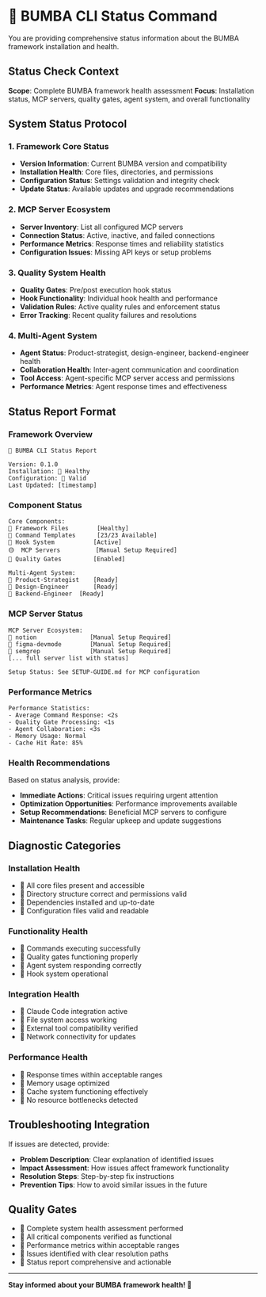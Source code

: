# 🏁 BUMBA CLI Status Command

You are providing comprehensive status information about the BUMBA framework installation and health.

## Status Check Context

**Scope**: Complete BUMBA framework health assessment
**Focus**: Installation status, MCP servers, quality gates, agent system, and overall functionality

## System Status Protocol

### 1. Framework Core Status

- **Version Information**: Current BUMBA version and compatibility
- **Installation Health**: Core files, directories, and permissions
- **Configuration Status**: Settings validation and integrity check
- **Update Status**: Available updates and upgrade recommendations

### 2. MCP Server Ecosystem

- **Server Inventory**: List all configured MCP servers
- **Connection Status**: Active, inactive, and failed connections
- **Performance Metrics**: Response times and reliability statistics
- **Configuration Issues**: Missing API keys or setup problems

### 3. Quality System Health

- **Quality Gates**: Pre/post execution hook status
- **Hook Functionality**: Individual hook health and performance
- **Validation Rules**: Active quality rules and enforcement status
- **Error Tracking**: Recent quality failures and resolutions

### 4. Multi-Agent System

- **Agent Status**: Product-strategist, design-engineer, backend-engineer health
- **Collaboration Health**: Inter-agent communication and coordination
- **Tool Access**: Agent-specific MCP server access and permissions
- **Performance Metrics**: Agent response times and effectiveness

## Status Report Format

### Framework Overview

```
🏁 BUMBA CLI Status Report

Version: 0.1.0
Installation: 🏁 Healthy
Configuration: 🏁 Valid
Last Updated: [timestamp]
```

### Component Status

```
Core Components:
🏁 Framework Files        [Healthy]
🏁 Command Templates      [23/23 Available]
🏁 Hook System           [Active]
🟡  MCP Servers          [Manual Setup Required]
🏁 Quality Gates         [Enabled]

Multi-Agent System:
🏁 Product-Strategist    [Ready]
🏁 Design-Engineer       [Ready]
🏁 Backend-Engineer  [Ready]
```

### MCP Server Status

```
MCP Server Ecosystem:
🏁 notion               [Manual Setup Required]
🏁 figma-devmode        [Manual Setup Required]
🏁 semgrep              [Manual Setup Required]
[... full server list with status]

Setup Status: See SETUP-GUIDE.md for MCP configuration
```

### Performance Metrics

```
Performance Statistics:
- Average Command Response: <2s
- Quality Gate Processing: <1s
- Agent Collaboration: <3s
- Memory Usage: Normal
- Cache Hit Rate: 85%
```

### Health Recommendations

Based on status analysis, provide:

- **Immediate Actions**: Critical issues requiring urgent attention
- **Optimization Opportunities**: Performance improvements available
- **Setup Recommendations**: Beneficial MCP servers to configure
- **Maintenance Tasks**: Regular upkeep and update suggestions

## Diagnostic Categories

### Installation Health

- 🏁 All core files present and accessible
- 🏁 Directory structure correct and permissions valid
- 🏁 Dependencies installed and up-to-date
- 🏁 Configuration files valid and readable

### Functionality Health

- 🏁 Commands executing successfully
- 🏁 Quality gates functioning properly
- 🏁 Agent system responding correctly
- 🏁 Hook system operational

### Integration Health

- 🏁 Claude Code integration active
- 🏁 File system access working
- 🏁 External tool compatibility verified
- 🏁 Network connectivity for updates

### Performance Health

- 🏁 Response times within acceptable ranges
- 🏁 Memory usage optimized
- 🏁 Cache system functioning effectively
- 🏁 No resource bottlenecks detected

## Troubleshooting Integration

If issues are detected, provide:

- **Problem Description**: Clear explanation of identified issues
- **Impact Assessment**: How issues affect framework functionality
- **Resolution Steps**: Step-by-step fix instructions
- **Prevention Tips**: How to avoid similar issues in the future

## Quality Gates

- 🏁 Complete system health assessment performed
- 🏁 All critical components verified as functional
- 🏁 Performance metrics within acceptable ranges
- 🏁 Issues identified with clear resolution paths
- 🏁 Status report comprehensive and actionable

---

**Stay informed about your BUMBA framework health! 🏁**

